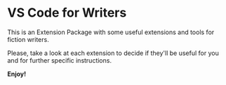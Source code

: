 # VS Code for Writers

This is an Extension Package with some useful extensions and tools for fiction writers.

Please, take a look at each extension to decide if they'll be useful for you and for further specific instructions.

**Enjoy!**
